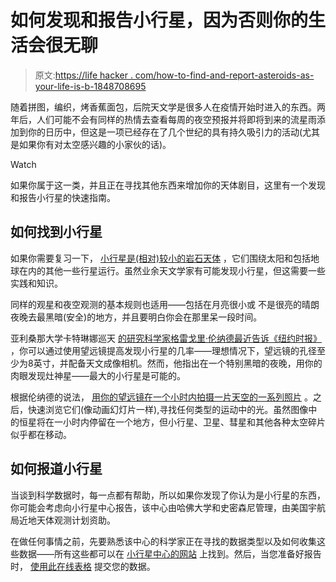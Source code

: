 # 如何发现和报告小行星，因为否则你的生活会很无聊

> 原文:[https://life hacker . com/how-to-find-and-report-asteroids-as-your-life-is-b-1848708695](https://lifehacker.com/how-to-find-and-report-asteroids-because-your-life-is-b-1848708695)

随着拼图，编织，烤香蕉面包，后院天文学是很多人在疫情开始时进入的东西。两年后，人们可能不会有同样的热情去查看每周的夜空预报并将即将到来的流星雨添加到你的日历中，但这是一项已经存在了几个世纪的具有持久吸引力的活动(尤其是如果你有对太空感兴趣的小家伙的话)。

Watch

如果你属于这一类，并且正在寻找其他东西来增加你的天体剧目，这里有一个发现和报告小行星的快速指南。

## 如何找到小行星

如果你需要复习一下， [小行星是(相对)较小的岩石天体](https://spaceplace.nasa.gov/asteroid/en/) ，它们围绕太阳和包括地球在内的其他一些行星运行。虽然业余天文学家有可能发现小行星，但这需要一些实践和知识。

同样的观星和夜空观测的基本规则也适用——包括在月亮很小或 不是很亮的晴朗夜晚去最黑暗(安全)的地方，并且要明白你会在那里呆一段时间。

亚利桑那大学卡特琳娜巡天 [的研究科学家格雷戈里·伦纳德最近告诉《纽约时报》](https://www.nytimes.com/2022/03/15/magazine/asteroids-vesta-nasa.html) ，你可以通过使用望远镜提高发现小行星的几率——理想情况下，望远镜的孔径至少为8英寸，并配备天文成像相机。然而，他指出在一个特别黑暗的夜晚，用你的肉眼发现灶神星——最大的小行星是可能的。

根据伦纳德的说法， [用你的望远镜在一个小时内拍摄一片天空的一系列照片](https://www.nytimes.com/2022/03/15/magazine/asteroids-vesta-nasa.html) 。之后，快速浏览它们(像动画幻灯片一样),寻找任何类型的运动中的光。虽然图像中的恒星将在一小时内停留在一个地方，但小行星、卫星、彗星和其他各种太空碎片似乎都在移动。

## 如何报道小行星

当谈到科学数据时，每一点都有帮助，所以如果你发现了你认为是小行星的东西，你可能会考虑向小行星中心报告，该中心由哈佛大学和史密森尼管理，由美国宇航局近地天体观测计划资助。

在做任何事情之前，先要熟悉该中心的科学家正在寻找的数据类型以及如何收集这些数据——所有这些都可以在 [小行星中心的网站](https://minorplanetcenter.net/iau/info/Astrometry.html) 上找到。然后，当您准备好报告时， [使用此在线表格](https://minorplanetcenter.net/cgi-bin/feedback_submit_obs.cgi?S=Observation%20submission%20via%20website&D=O) 提交您的数据。